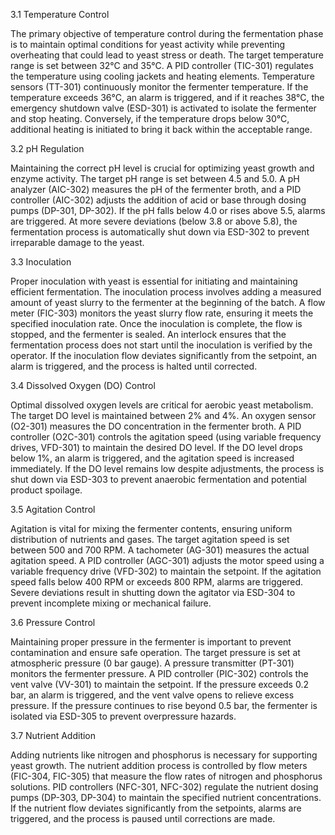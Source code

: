 3.1 Temperature Control

The primary objective of temperature control during the fermentation phase is to maintain optimal conditions for yeast activity while preventing overheating that could lead to yeast stress or death. The target temperature range is set between 32°C and 35°C. A PID controller (TIC-301) regulates the temperature using cooling jackets and heating elements. Temperature sensors (TT-301) continuously monitor the fermenter temperature. If the temperature exceeds 36°C, an alarm is triggered, and if it reaches 38°C, the emergency shutdown valve (ESD-301) is activated to isolate the fermenter and stop heating. Conversely, if the temperature drops below 30°C, additional heating is initiated to bring it back within the acceptable range.

3.2 pH Regulation

Maintaining the correct pH level is crucial for optimizing yeast growth and enzyme activity. The target pH range is set between 4.5 and 5.0. A pH analyzer (AIC-302) measures the pH of the fermenter broth, and a PID controller (AIC-302) adjusts the addition of acid or base through dosing pumps (DP-301, DP-302). If the pH falls below 4.0 or rises above 5.5, alarms are triggered. At more severe deviations (below 3.8 or above 5.8), the fermentation process is automatically shut down via ESD-302 to prevent irreparable damage to the yeast.

3.3 Inoculation

Proper inoculation with yeast is essential for initiating and maintaining efficient fermentation. The inoculation process involves adding a measured amount of yeast slurry to the fermenter at the beginning of the batch. A flow meter (FIC-303) monitors the yeast slurry flow rate, ensuring it meets the specified inoculation rate. Once the inoculation is complete, the flow is stopped, and the fermenter is sealed. An interlock ensures that the fermentation process does not start until the inoculation is verified by the operator. If the inoculation flow deviates significantly from the setpoint, an alarm is triggered, and the process is halted until corrected.

3.4 Dissolved Oxygen (DO) Control

Optimal dissolved oxygen levels are critical for aerobic yeast metabolism. The target DO level is maintained between 2% and 4%. An oxygen sensor (O2-301) measures the DO concentration in the fermenter broth. A PID controller (O2C-301) controls the agitation speed (using variable frequency drives, VFD-301) to maintain the desired DO level. If the DO level drops below 1%, an alarm is triggered, and the agitation speed is increased immediately. If the DO level remains low despite adjustments, the process is shut down via ESD-303 to prevent anaerobic fermentation and potential product spoilage.

3.5 Agitation Control

Agitation is vital for mixing the fermenter contents, ensuring uniform distribution of nutrients and gases. The target agitation speed is set between 500 and 700 RPM. A tachometer (AG-301) measures the actual agitation speed. A PID controller (AGC-301) adjusts the motor speed using a variable frequency drive (VFD-302) to maintain the setpoint. If the agitation speed falls below 400 RPM or exceeds 800 RPM, alarms are triggered. Severe deviations result in shutting down the agitator via ESD-304 to prevent incomplete mixing or mechanical failure.

3.6 Pressure Control

Maintaining proper pressure in the fermenter is important to prevent contamination and ensure safe operation. The target pressure is set at atmospheric pressure (0 bar gauge). A pressure transmitter (PT-301) monitors the fermenter pressure. A PID controller (PIC-302) controls the vent valve (VV-301) to maintain the setpoint. If the pressure exceeds 0.2 bar, an alarm is triggered, and the vent valve opens to relieve excess pressure. If the pressure continues to rise beyond 0.5 bar, the fermenter is isolated via ESD-305 to prevent overpressure hazards.

3.7 Nutrient Addition

Adding nutrients like nitrogen and phosphorus is necessary for supporting yeast growth. The nutrient addition process is controlled by flow meters (FIC-304, FIC-305) that measure the flow rates of nitrogen and phosphorus solutions. PID controllers (NFC-301, NFC-302) regulate the nutrient dosing pumps (DP-303, DP-304) to maintain the specified nutrient concentrations. If the nutrient flow deviates significantly from the setpoints, alarms are triggered, and the process is paused until corrections are made.
